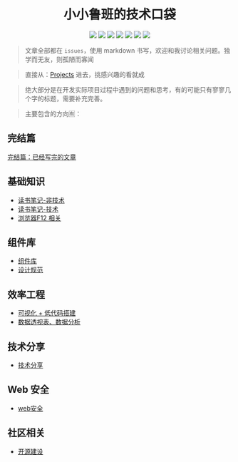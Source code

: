 <h1  align="center">小小鲁班的技术口袋</h1>


<p align='center'>
    <!-- <img src="https://badgen.net/circleci/github/ly525/blog"/> -->
    <img src="https://badgen.net/badge/labels/33"/>
    <img src="https://badgen.net/github/issues/ly525/blog"/>
    <img src="https://badgen.net/badge/last-commit/2019-09-21 10:36:03"/>
    <img src="https://badgen.net/github/forks/ly525/blog"/>
    <img src="https://badgen.net/github/stars/ly525/blog"/>
    <img src="https://badgen.net/github/watchers/ly525/blog"/>
    <img src="https://badgen.net/github/release/ly525/blog"/>
</p>

> 文章全部都在 `issues`，使用 markdown 书写，欢迎和我讨论相关问题。独学而无友，则孤陋而寡闻

> 直接从：[Projects](https://github.com/ly525/blog/projects)  进去，挑感兴趣的看就成

> 绝大部分是在开发实际项目过程中遇到的问题和思考，有的可能只有寥寥几个字的标题，需要补充完善。

> 主要包含的方向🈶️：

## 完结篇
[完结篇：已经写完的文章](https://github.com/ly525/blog/projects/14)


## 基础知识
- [读书笔记-非技术](https://github.com/ly525/blog/projects/10)
- [读书笔记-技术](https://github.com/ly525/blog/projects/4)
- [浏览器F12 相关](https://github.com/ly525/blog/projects/11)

## 组件库
- [组件库](https://github.com/ly525/blog/projects/6)
- [设计规范](https://github.com/ly525/blog/projects/5)


## 效率工程
- [可视化 + 低代码搭建](https://github.com/ly525/blog/projects/8)
- [数据透视表、数据分析](https://github.com/ly525/blog/projects/2)



## 技术分享
- [技术分享](https://github.com/ly525/blog/projects/7)



## Web 安全
- [web安全](https://github.com/ly525/blog/projects/9)


## 社区相关
- [开源建设](https://github.com/ly525/blog/projects/13)

